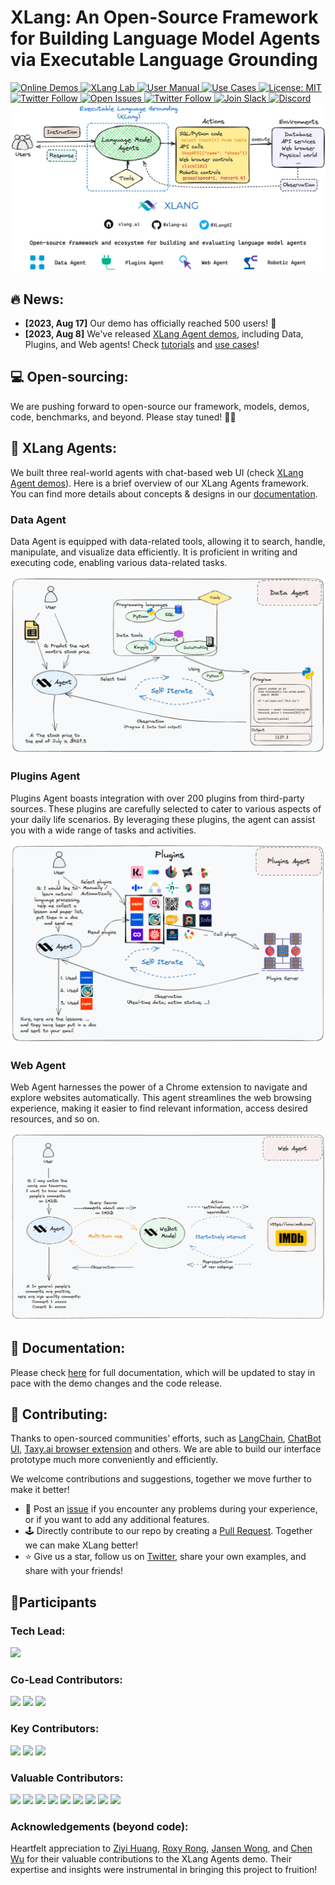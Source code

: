 # XLang: An Open-Source Framework for Building Language Model Agents via Executable Language Grounding

 <a href="https://chat.xlang.ai" target="_blank">
    <img alt="Online Demos" src="https://img.shields.io/badge/🥑-Online_Demos-blue" />
 </a>
 <a href="https://xlang.ai" target="_blank">
    <img alt="XLang Lab" src="https://img.shields.io/badge/🧪-XLang_Lab-blue" />
 </a>
 <a href="https://docs.xlang.ai" target="_blank">
    <img alt="User Manual" src="https://img.shields.io/badge/📖-User_Manual-blue" />
 </a>
 <a href="https://docs.xlang.ai/category/use-cases" target="_blank">
    <img alt="Use Cases" src="https://img.shields.io/badge/🎞-Use_Cases-blue" />
 </a>
 <a href="https://opensource.org/licenses/MIT" target="_blank">
      <img alt="License: MIT" src="https://img.shields.io/badge/License-MIT-yellow.svg" />
   </a>
   <a href="https://github.com/xlang-ai/xlang" target="_blank">
      <img alt="Twitter Follow" src="https://img.shields.io/github/stars/xlang-ai/xlang?style=social" />
   </a>
   <a href="https://github.com/xlang-ai/xlang/issues" target="_blank">
      <img alt="Open Issues" src="https://img.shields.io/github/issues-raw/xlang-ai/xlang" />
   </a>
   <a href="https://twitter.com/XLangAI" target="_blank">
      <img alt="Twitter Follow" src="https://img.shields.io/twitter/follow/XLangAI" />
   </a>
   <a href="https://join.slack.com/t/xlanggroup/shared_invite/zt-20zb8hxas-eKSGJrbzHiPmrADCDX3_rQ" target="_blank">
      <img alt="Join Slack" src="https://img.shields.io/badge/Slack-join-blueviolet?logo=slack&amp" />
   </a>
   <a href="https://discord.gg/qyEh479F" target="_blank">
      <img alt="Discord" src="https://dcbadge.vercel.app/api/server/qyEh479F?compact=true&style=flat" />
   </a>
<div align="center">
    <img src="pics/xlang_overview.png"/>
</div>

## 🔥 News:
- **[2023, Aug 17]** Our demo has officially reached 500 users! 🚀
- **[2023, Aug 8]** We've released [XLang Agent demos](https://chat.xlang.ai), including Data, Plugins, and Web agents! Check [tutorials](https://docs.xlang.ai/category/user-manual) and [use cases](https://docs.xlang.ai/category/use-cases)!


## 💻 Open-sourcing:

We are pushing forward to open-source our framework, models, demos, code, benchmarks, and beyond. Please stay tuned! 🚀🚀


## 🥑 XLang Agents:

We built three real-world agents with chat-based web UI (check [XLang Agent demos](https://chat.xlang.ai)). Here is a brief overview of our XLang Agents framework. You can find more details about concepts & designs in our [documentation](https://docs.xlang.ai). 
### Data Agent
Data Agent is equipped with data-related tools, allowing it to search, handle, manipulate, and visualize data efficiently. It is proficient in writing and executing code, enabling various data-related tasks.

<div align="center">
    <img src="pics/data_agent.png" width="512"/>
</div>

### Plugins Agent
Plugins Agent boasts integration with over 200 plugins from third-party sources. These plugins are carefully selected to cater to various aspects of your daily life scenarios. By leveraging these plugins, the agent can assist you with a wide range of tasks and activities.

<div align="center">
  <img src="pics/plugins_agent.png" width=512/>
</div>

### Web Agent
Web Agent harnesses the power of a Chrome extension to navigate and explore websites automatically. This agent streamlines the web browsing experience, making it easier to find relevant information, access desired resources, and so on.

<div align="center">
  <img src="pics/web_agent.png" width=512/>
</div>


## 📖 Documentation:

Please check [here](https://docs.xlang.ai) for full documentation, which will be updated to stay in pace with the demo changes and the code release.



## 👏 Contributing:
Thanks to open-sourced communities’ efforts, such as [LangChain](https://github.com/langchain-ai/langchain), [ChatBot UI](https://github.com/mckaywrigley/chatbot-ui), [Taxy.ai browser extension](https://github.com/TaxyAI/browser-extension) and others. We are able to build our interface prototype much more conveniently and efficiently.

We welcome contributions and suggestions, together we move further to make it better!

- 🐛 Post an [issue](https://github.com/xlang-ai/xlang/issues) if you encounter any problems during your experience, or if you want to add any additional features.
- 🕹 Directly contribute to our repo by creating a [Pull Request](https://github.com/xlang-ai/xlang/pulls). Together we can make XLang better!
- ⭐ Give us a star, follow us on [Twitter](https://twitter.com/XLangAI), share your own examples, and share with your friends!


## 🧙‍Participants
### Tech Lead:
<a href="https://github.com/Impavidity"><img src="https://avatars.githubusercontent.com/u/9245607?v=4"  width="50" /></a>

### Co-Lead Contributors:
<a href="https://github.com/BlankCheng"><img src="https://avatars.githubusercontent.com/u/34505296?v=4"  width="50" /></a> 
<a href="https://github.com/koalazf99"><img src="https://avatars.githubusercontent.com/u/37338733?v=4"  width="50" /></a>
<a href="https://github.com/Timothyxxx"><img src="https://avatars.githubusercontent.com/u/47296835?v=4"  width="50" /></a>

### Key Contributors:
<a href="https://github.com/taogoddd"><img src="https://avatars.githubusercontent.com/u/98326623?v=4"  width="50" /></a>
<a href="https://github.com/WhiteWolf82"><img src="https://avatars.githubusercontent.com/u/48792453?v=4"  width="50" /></a>
<a href="https://github.com/ztjhz"><img src="https://avatars.githubusercontent.com/u/59118459?v=4"  width="50" /></a>

### Valuable Contributors:
<a href="https://github.com/BillStark001"><img src="https://avatars.githubusercontent.com/u/31788509?v=4"  width="50" /></a>
<a href="https://github.com/SivilTaram"><img src="https://avatars.githubusercontent.com/u/10275209?v=4"  width="50" /></a>
<a href="https://github.com/che330"><img src="https://avatars.githubusercontent.com/u/122778503?v=4"  width="50" /></a> 
<a href="https://github.com/leo-liuzy"><img src="https://avatars.githubusercontent.com/u/11146950?v=4"  width="50" /></a> 
<a href="https://github.com/ranpox"><img src="https://avatars.githubusercontent.com/u/25601999?v=4"  width="50" /></a> 
<a href="https://github.com/hongjin-su"><img src="https://avatars.githubusercontent.com/u/114016954?v=4"  width="50" /></a> 
<a href="https://github.com/QIN2DIM"><img src="https://avatars.githubusercontent.com/u/62018067?v=4"  width="50" /></a>
<a href="https://github.com/xJQx"><img src="https://avatars.githubusercontent.com/u/47933193?v=4"  width="50" /></a> 
<a href="https://github.com/thomasshin"><img src="https://avatars.githubusercontent.com/u/76890354?v=4"  width="50" /></a> 

### Acknowledgements (beyond code):
Heartfelt appreciation to [Ziyi Huang](https://www.joanna-ziyi-huang.com/), [Roxy Rong](https://www.linkedin.com/in/roxyrong/), [Jansen Wong](https://www.linkedin.com/in/jansenwong/), and [Chen Wu](https://chenwu.io/) for their valuable contributions to the XLang Agents demo. Their expertise and insights were instrumental in bringing this project to fruition!
